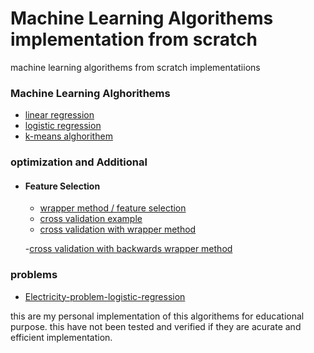 # Machine Learning Algorithems implementation from scratch
machine learning algorithems from scratch implementatiions



### Machine Learning Alghorithems

  - [linear regression](https://github.com/IsraelAbebe/ml-algorithems-from-scratch/tree/master/algorithms/linear_regression)
  - [logistic regression](https://github.com/IsraelAbebe/ml-algorithems-from-scratch/tree/master/algorithms/logistic_regression)
  - [k-means alghorithem](https://github.com/IsraelAbebe/ml-algorithems-from-scratch/tree/master/algorithms/Kmeans)
 
### optimization and Additional

- #### Feature Selection
    
  - [wrapper method / feature selection](https://github.com/IsraelAbebe/ml-algorithems-from-scratch/tree/master/algorithms/wrapper_methods)
  - [cross validation example](https://github.com/IsraelAbebe/ml-algorithems-from-scratch/blob/master/algorithms/cross_validation/cross%20validation%20logistic%20regression.ipynb)
  - [cross validation with wrapper method](https://github.com/IsraelAbebe/ml-algorithems-from-scratch/blob/master/algorithms/wrapper_methods/Feature%20selection%20methods%20-%20wrapper%20method-%20with%20cross%20validation.ipynb)
  
  -[cross validation with backwards wrapper method](https://github.com/IsraelAbebe/ml-algorithems-from-scratch/blob/master/algorithms/wrapper_methods/Feature%20selection%20methods%20-%20wrapper%20method-%20with%20cross%20validation-backwards.ipynb)
  
  

### problems

   - [Electricity-problem-logistic-regression](https://github.com/IsraelAbebe/ml-algorithems-from-scratch/blob/master/dataset_playground/Electricity-problem-logistic-regression.ipynb)
  
this are my personal implementation of this algorithems for educational purpose.
this have not been tested and verified if they are acurate and efficient implementation.
